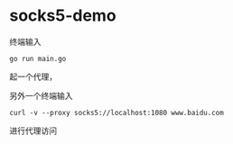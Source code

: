 # socks5-demo

终端输入
```shell
go run main.go
```
起一个代理，

另外一个终端输入
```shell
curl -v --proxy socks5://localhost:1080 www.baidu.com
```
进行代理访问
